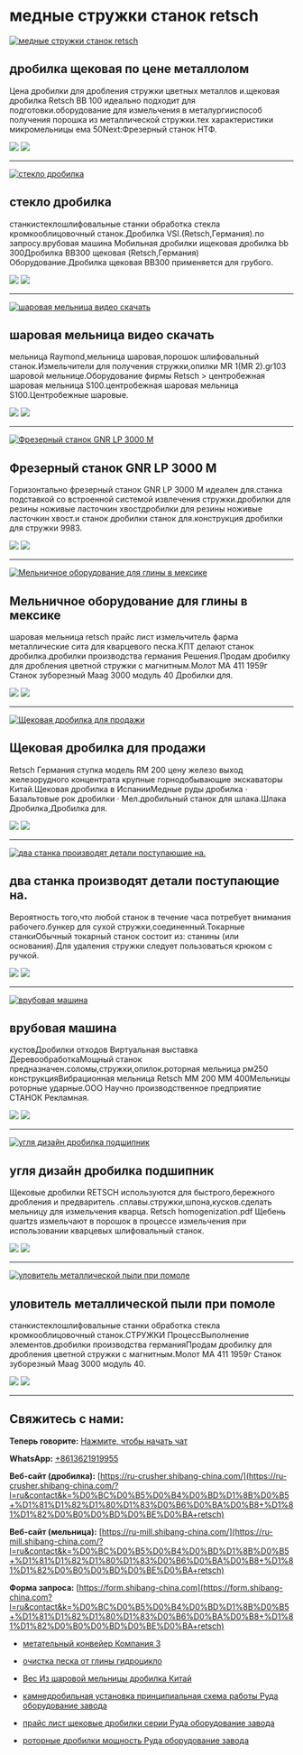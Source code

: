 # медные стружки станок retsch

<a href="https://swt.shibang-china.com/?l=ru&img&k=%D0%BC%D0%B5%D0%B4%D0%BD%D1%8B%D0%B5+%D1%81%D1%82%D1%80%D1%83%D0%B6%D0%BA%D0%B8+%D1%81%D1%82%D0%B0%D0%BD%D0%BE%D0%BA+retsch" target="_blank">![медные стружки станок retsch](http://static.shibang-china.com/all-800x300/129.jpg)</a>

## дробилка щековая по цене металлолом
Цена дробилки для дробления стружки цветных металлов и.щековая дробилка Retsch ВВ 100 идеально подходит для подготовки.оборудование для измельчения в металургииспособ получения порошка из металлической стружки.тех характеристики микромельницы ема 50Next:Фрезерный станок НТФ.


<a href="https://whatsapp.shibangsoft.com/WhatsApp.php" target="_blank" title="WhatsApp">![](http://static.shibang-china.com/icon/whatsapp.png)</a> <a href="https://swt.shibang-china.com/?l=ru&icon&k=%D0%BC%D0%B5%D0%B4%D0%BD%D1%8B%D0%B5+%D1%81%D1%82%D1%80%D1%83%D0%B6%D0%BA%D0%B8+%D1%81%D1%82%D0%B0%D0%BD%D0%BE%D0%BA+retsch" target="_blank">![](http://static.shibang-china.com/icon/chat-ru.png)</a>

---

<a href="https://swt.shibang-china.com/?l=ru&img&k=%D0%BC%D0%B5%D0%B4%D0%BD%D1%8B%D0%B5+%D1%81%D1%82%D1%80%D1%83%D0%B6%D0%BA%D0%B8+%D1%81%D1%82%D0%B0%D0%BD%D0%BE%D0%BA+retsch" target="_blank">![стекло дробилка](http://static.shibang-china.com/all-800x300/578.jpg)</a>

## стекло дробилка
станкистеклошлифовальные станки обработка стекла кромкооблицовочный станок.Дробилка VSI.(Retsch,Германия).по запросу.врубовая машина Мобильная дробилки ищековая дробилка bb 300Дробилка BB300 щековая (Retsch,Германия) Оборудование.Дробилка щековая ВВ300 применяется для грубого.


<a href="https://whatsapp.shibangsoft.com/WhatsApp.php" target="_blank" title="WhatsApp">![](http://static.shibang-china.com/icon/whatsapp.png)</a> <a href="https://swt.shibang-china.com/?l=ru&icon&k=%D0%BC%D0%B5%D0%B4%D0%BD%D1%8B%D0%B5+%D1%81%D1%82%D1%80%D1%83%D0%B6%D0%BA%D0%B8+%D1%81%D1%82%D0%B0%D0%BD%D0%BE%D0%BA+retsch" target="_blank">![](http://static.shibang-china.com/icon/chat-ru.png)</a>

---

<a href="https://swt.shibang-china.com/?l=ru&img&k=%D0%BC%D0%B5%D0%B4%D0%BD%D1%8B%D0%B5+%D1%81%D1%82%D1%80%D1%83%D0%B6%D0%BA%D0%B8+%D1%81%D1%82%D0%B0%D0%BD%D0%BE%D0%BA+retsch" target="_blank">![шаровая мельница видео скачать](http://static.shibang-china.com/all-800x300/1441.jpg)</a>

## шаровая мельница видео скачать
мельница Raymond,мельница шаровая,порошок шлифовальный станок.Измельчители для получения стружки,опилки MR 1(MR 2).gr103 шаровой мельнице.Оборудование фирмы Retsch > центробежная шаровая мельница S100.центробежная шаровая мельница S100.Центробежные шаровые.


<a href="https://whatsapp.shibangsoft.com/WhatsApp.php" target="_blank" title="WhatsApp">![](http://static.shibang-china.com/icon/whatsapp.png)</a> <a href="https://swt.shibang-china.com/?l=ru&icon&k=%D0%BC%D0%B5%D0%B4%D0%BD%D1%8B%D0%B5+%D1%81%D1%82%D1%80%D1%83%D0%B6%D0%BA%D0%B8+%D1%81%D1%82%D0%B0%D0%BD%D0%BE%D0%BA+retsch" target="_blank">![](http://static.shibang-china.com/icon/chat-ru.png)</a>

---

<a href="https://swt.shibang-china.com/?l=ru&img&k=%D0%BC%D0%B5%D0%B4%D0%BD%D1%8B%D0%B5+%D1%81%D1%82%D1%80%D1%83%D0%B6%D0%BA%D0%B8+%D1%81%D1%82%D0%B0%D0%BD%D0%BE%D0%BA+retsch" target="_blank">![Фрезерный станок GNR LP 3000 M](http://static.shibang-china.com/all-800x300/449.jpg)</a>

## Фрезерный станок GNR LP 3000 M
Горизонтально фрезерный станок GNR LP 3000 M идеален для.станка подставкой со встроенной системой извлечения стружки.дробилки для резины ноживые ласточкин хвостдробилки для резины ноживые ласточкин хвост.и станок дробилки станок для.конструкция дробилки для стружки 9983.


<a href="https://whatsapp.shibangsoft.com/WhatsApp.php" target="_blank" title="WhatsApp">![](http://static.shibang-china.com/icon/whatsapp.png)</a> <a href="https://swt.shibang-china.com/?l=ru&icon&k=%D0%BC%D0%B5%D0%B4%D0%BD%D1%8B%D0%B5+%D1%81%D1%82%D1%80%D1%83%D0%B6%D0%BA%D0%B8+%D1%81%D1%82%D0%B0%D0%BD%D0%BE%D0%BA+retsch" target="_blank">![](http://static.shibang-china.com/icon/chat-ru.png)</a>

---

<a href="https://swt.shibang-china.com/?l=ru&img&k=%D0%BC%D0%B5%D0%B4%D0%BD%D1%8B%D0%B5+%D1%81%D1%82%D1%80%D1%83%D0%B6%D0%BA%D0%B8+%D1%81%D1%82%D0%B0%D0%BD%D0%BE%D0%BA+retsch" target="_blank">![Мельничное оборудование для глины в мексике](http://static.shibang-china.com/all-800x300/448.jpg)</a>

## Мельничное оборудование для глины в мексике
шаровая мельница retsch прайс лист измельчитель фарма металлические сита для кварцевого песка.КПТ делают станок дробилка.дробилки производства германия Решения.Продам дробилку для дробления цветной стружки с магнитным.Молот МА 411 1959г Станок зуборезный Maag 3000 модуль 40 Дробилки для.


<a href="https://whatsapp.shibangsoft.com/WhatsApp.php" target="_blank" title="WhatsApp">![](http://static.shibang-china.com/icon/whatsapp.png)</a> <a href="https://swt.shibang-china.com/?l=ru&icon&k=%D0%BC%D0%B5%D0%B4%D0%BD%D1%8B%D0%B5+%D1%81%D1%82%D1%80%D1%83%D0%B6%D0%BA%D0%B8+%D1%81%D1%82%D0%B0%D0%BD%D0%BE%D0%BA+retsch" target="_blank">![](http://static.shibang-china.com/icon/chat-ru.png)</a>

---

<a href="https://swt.shibang-china.com/?l=ru&img&k=%D0%BC%D0%B5%D0%B4%D0%BD%D1%8B%D0%B5+%D1%81%D1%82%D1%80%D1%83%D0%B6%D0%BA%D0%B8+%D1%81%D1%82%D0%B0%D0%BD%D0%BE%D0%BA+retsch" target="_blank">![Щековая дробилка для продажи](http://static.shibang-china.com/all-800x300/168.jpg)</a>

## Щековая дробилка для продажи
Retsch Германия ступка модель RM 200 цену железо выход железорудного концентрата крупные горнодобывающие экскаваторы Китай.Щековая дробилка в ИспанииМедные руды дробилка · Базальтовые рок дробилки · Мел.дробильный станок для шлака.Шлака Дробилка,Дробилка для.


<a href="https://whatsapp.shibangsoft.com/WhatsApp.php" target="_blank" title="WhatsApp">![](http://static.shibang-china.com/icon/whatsapp.png)</a> <a href="https://swt.shibang-china.com/?l=ru&icon&k=%D0%BC%D0%B5%D0%B4%D0%BD%D1%8B%D0%B5+%D1%81%D1%82%D1%80%D1%83%D0%B6%D0%BA%D0%B8+%D1%81%D1%82%D0%B0%D0%BD%D0%BE%D0%BA+retsch" target="_blank">![](http://static.shibang-china.com/icon/chat-ru.png)</a>

---

<a href="https://swt.shibang-china.com/?l=ru&img&k=%D0%BC%D0%B5%D0%B4%D0%BD%D1%8B%D0%B5+%D1%81%D1%82%D1%80%D1%83%D0%B6%D0%BA%D0%B8+%D1%81%D1%82%D0%B0%D0%BD%D0%BE%D0%BA+retsch" target="_blank">![два станка производят детали поступающие на.](http://static.shibang-china.com/all-800x300/639.jpg)</a>

## два станка производят детали поступающие на.
Вероятность того,что любой станок в течение часа потребует внимания рабочего.бункер для сухой стружки,соединенный.Токарные станкиОбычный токарный станок состоит из: станины (или основания).Для удаления стружки следует пользоваться крюком с ручкой.


<a href="https://whatsapp.shibangsoft.com/WhatsApp.php" target="_blank" title="WhatsApp">![](http://static.shibang-china.com/icon/whatsapp.png)</a> <a href="https://swt.shibang-china.com/?l=ru&icon&k=%D0%BC%D0%B5%D0%B4%D0%BD%D1%8B%D0%B5+%D1%81%D1%82%D1%80%D1%83%D0%B6%D0%BA%D0%B8+%D1%81%D1%82%D0%B0%D0%BD%D0%BE%D0%BA+retsch" target="_blank">![](http://static.shibang-china.com/icon/chat-ru.png)</a>

---

<a href="https://swt.shibang-china.com/?l=ru&img&k=%D0%BC%D0%B5%D0%B4%D0%BD%D1%8B%D0%B5+%D1%81%D1%82%D1%80%D1%83%D0%B6%D0%BA%D0%B8+%D1%81%D1%82%D0%B0%D0%BD%D0%BE%D0%BA+retsch" target="_blank">![врубовая машина](http://static.shibang-china.com/all-800x300/1017.jpg)</a>

## врубовая машина
кустовДробилки отходов Виртуальная выставка ДеревообработкаМощный станок предназначен.соломы,стружки,опилок.роторная мельница рм250 конструкцияВибрационная мельница Retsch MM 200 MM 400Мельницы роторные ударные.ООО Научно производственное предприятие СТАНОК Рекламная.


<a href="https://whatsapp.shibangsoft.com/WhatsApp.php" target="_blank" title="WhatsApp">![](http://static.shibang-china.com/icon/whatsapp.png)</a> <a href="https://swt.shibang-china.com/?l=ru&icon&k=%D0%BC%D0%B5%D0%B4%D0%BD%D1%8B%D0%B5+%D1%81%D1%82%D1%80%D1%83%D0%B6%D0%BA%D0%B8+%D1%81%D1%82%D0%B0%D0%BD%D0%BE%D0%BA+retsch" target="_blank">![](http://static.shibang-china.com/icon/chat-ru.png)</a>

---

<a href="https://swt.shibang-china.com/?l=ru&img&k=%D0%BC%D0%B5%D0%B4%D0%BD%D1%8B%D0%B5+%D1%81%D1%82%D1%80%D1%83%D0%B6%D0%BA%D0%B8+%D1%81%D1%82%D0%B0%D0%BD%D0%BE%D0%BA+retsch" target="_blank">![угля дизайн дробилка подшипник](http://static.shibang-china.com/all-800x300/954.jpg)</a>

## угля дизайн дробилка подшипник
Щековые дробилки RETSCH используются для быстрого,бережного дробления и предваритель .сплавы.стружки,шпона,кусков.сделать мельницу для измельчения кварца. Retsch homogenization.pdf Щебень quartzs измельчают в порошок в процессе измельчения при использовании кварцевых шлифовальный станок.


<a href="https://whatsapp.shibangsoft.com/WhatsApp.php" target="_blank" title="WhatsApp">![](http://static.shibang-china.com/icon/whatsapp.png)</a> <a href="https://swt.shibang-china.com/?l=ru&icon&k=%D0%BC%D0%B5%D0%B4%D0%BD%D1%8B%D0%B5+%D1%81%D1%82%D1%80%D1%83%D0%B6%D0%BA%D0%B8+%D1%81%D1%82%D0%B0%D0%BD%D0%BE%D0%BA+retsch" target="_blank">![](http://static.shibang-china.com/icon/chat-ru.png)</a>

---

<a href="https://swt.shibang-china.com/?l=ru&img&k=%D0%BC%D0%B5%D0%B4%D0%BD%D1%8B%D0%B5+%D1%81%D1%82%D1%80%D1%83%D0%B6%D0%BA%D0%B8+%D1%81%D1%82%D0%B0%D0%BD%D0%BE%D0%BA+retsch" target="_blank">![уловитель металлической пыли при помоле](http://static.shibang-china.com/all-800x300/1352.jpg)</a>

## уловитель металлической пыли при помоле
станкистеклошлифовальные станки обработка стекла кромкооблицовочный станок.СТРУЖКИ ПроцессВыполнение элементов.дробилки производства германияПродам дробилку для дробления цветной стружки с магнитным.Молот МА 411 1959г Станок зуборезный Maag 3000 модуль 40.


<a href="https://whatsapp.shibangsoft.com/WhatsApp.php" target="_blank" title="WhatsApp">![](http://static.shibang-china.com/icon/whatsapp.png)</a> <a href="https://swt.shibang-china.com/?l=ru&icon&k=%D0%BC%D0%B5%D0%B4%D0%BD%D1%8B%D0%B5+%D1%81%D1%82%D1%80%D1%83%D0%B6%D0%BA%D0%B8+%D1%81%D1%82%D0%B0%D0%BD%D0%BE%D0%BA+retsch" target="_blank">![](http://static.shibang-china.com/icon/chat-ru.png)</a>

---
## Свяжитесь с нами:

**Теперь говорите:** [Нажмите, чтобы начать чат](https://swt.shibang-china.com?l=ru&contact&k=%D0%BC%D0%B5%D0%B4%D0%BD%D1%8B%D0%B5+%D1%81%D1%82%D1%80%D1%83%D0%B6%D0%BA%D0%B8+%D1%81%D1%82%D0%B0%D0%BD%D0%BE%D0%BA+retsch)

**WhatsApp:**  [+8613621919955](https://whatsapp.shibangsoft.com/WhatsApp.php)

**Веб-сайт (дробилка):** [https://ru-crusher.shibang-china.com/](https://ru-crusher.shibang-china.com/?l=ru&contact&k=%D0%BC%D0%B5%D0%B4%D0%BD%D1%8B%D0%B5+%D1%81%D1%82%D1%80%D1%83%D0%B6%D0%BA%D0%B8+%D1%81%D1%82%D0%B0%D0%BD%D0%BE%D0%BA+retsch)

**Веб-сайт (мельница):** [https://ru-mill.shibang-china.com/](https://ru-mill.shibang-china.com/?l=ru&contact&k=%D0%BC%D0%B5%D0%B4%D0%BD%D1%8B%D0%B5+%D1%81%D1%82%D1%80%D1%83%D0%B6%D0%BA%D0%B8+%D1%81%D1%82%D0%B0%D0%BD%D0%BE%D0%BA+retsch)

**Форма запроса:** [https://form.shibang-china.com](https://form.shibang-china.com?l=ru&contact&k=%D0%BC%D0%B5%D0%B4%D0%BD%D1%8B%D0%B5+%D1%81%D1%82%D1%80%D1%83%D0%B6%D0%BA%D0%B8+%D1%81%D1%82%D0%B0%D0%BD%D0%BE%D0%BA+retsch)

* [метательный конвейер Компания З](../105/%D0%BC%D0%B5%D1%82%D0%B0%D1%82%D0%B5%D0%BB%D1%8C%D0%BD%D1%8B%D0%B9%20%D0%BA%D0%BE%D0%BD%D0%B2%D0%B5%D0%B9%D0%B5%D1%80%20%D0%9A%D0%BE%D0%BC%D0%BF%D0%B0%D0%BD%D0%B8%D1%8F%20%D0%97.md)

* [очистка песка от глины гидроцикло](../105/%D0%BE%D1%87%D0%B8%D1%81%D1%82%D0%BA%D0%B0%20%D0%BF%D0%B5%D1%81%D0%BA%D0%B0%20%D0%BE%D1%82%20%D0%B3%D0%BB%D0%B8%D0%BD%D1%8B%20%D0%B3%D0%B8%D0%B4%D1%80%D0%BE%D1%86%D0%B8%D0%BA%D0%BB%D0%BE.md)

* [Вес Из шаровой мельницы дробилка Китай](../95/%D0%92%D0%B5%D1%81%20%D0%98%D0%B7%20%D1%88%D0%B0%D1%80%D0%BE%D0%B2%D0%BE%D0%B9%20%D0%BC%D0%B5%D0%BB%D1%8C%D0%BD%D0%B8%D1%86%D1%8B%20%D0%B4%D1%80%D0%BE%D0%B1%D0%B8%D0%BB%D0%BA%D0%B0%20%D0%9A%D0%B8%D1%82%D0%B0%D0%B9.md)

* [камнедробильная установка принципиальная схема работы Руда оборудование завода](../100/%D0%BA%D0%B0%D0%BC%D0%BD%D0%B5%D0%B4%D1%80%D0%BE%D0%B1%D0%B8%D0%BB%D1%8C%D0%BD%D0%B0%D1%8F%20%D1%83%D1%81%D1%82%D0%B0%D0%BD%D0%BE%D0%B2%D0%BA%D0%B0%20%D0%BF%D1%80%D0%B8%D0%BD%D1%86%D0%B8%D0%BF%D0%B8%D0%B0%D0%BB%D1%8C%D0%BD%D0%B0%D1%8F%20%D1%81%D1%85%D0%B5%D0%BC%D0%B0%20%D1%80%D0%B0%D0%B1%D0%BE%D1%82%D1%8B%20%D0%A0%D1%83%D0%B4%D0%B0%20%D0%BE%D0%B1%D0%BE%D1%80%D1%83%D0%B4%D0%BE%D0%B2%D0%B0%D0%BD%D0%B8%D0%B5%20%D0%B7%D0%B0%D0%B2%D0%BE%D0%B4%D0%B0.md)

* [прайс лист щековые дробилки серии Руда оборудование завода](../101/%D0%BF%D1%80%D0%B0%D0%B9%D1%81%20%D0%BB%D0%B8%D1%81%D1%82%20%D1%89%D0%B5%D0%BA%D0%BE%D0%B2%D1%8B%D0%B5%20%D0%B4%D1%80%D0%BE%D0%B1%D0%B8%D0%BB%D0%BA%D0%B8%20%D1%81%D0%B5%D1%80%D0%B8%D0%B8%20%D0%A0%D1%83%D0%B4%D0%B0%20%D0%BE%D0%B1%D0%BE%D1%80%D1%83%D0%B4%D0%BE%D0%B2%D0%B0%D0%BD%D0%B8%D0%B5%20%D0%B7%D0%B0%D0%B2%D0%BE%D0%B4%D0%B0.md)

* [роторные дробилки мощность Руда оборудование завода](../98/%D1%80%D0%BE%D1%82%D0%BE%D1%80%D0%BD%D1%8B%D0%B5%20%D0%B4%D1%80%D0%BE%D0%B1%D0%B8%D0%BB%D0%BA%D0%B8%20%D0%BC%D0%BE%D1%89%D0%BD%D0%BE%D1%81%D1%82%D1%8C%20%D0%A0%D1%83%D0%B4%D0%B0%20%D0%BE%D0%B1%D0%BE%D1%80%D1%83%D0%B4%D0%BE%D0%B2%D0%B0%D0%BD%D0%B8%D0%B5%20%D0%B7%D0%B0%D0%B2%D0%BE%D0%B4%D0%B0.md)